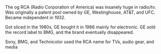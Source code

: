The og RCA (Radio Corporation of America) was insanely huge in radio/tv. Was originally a patent pool owned by GE, Westinghouse, AT&T, and UFC. Became independent in 1932.

Got sliced in the 1980s, GE bought it in 1986 mainly for electronic. GE sold the record label to BMG, and the brand eventually disappeared.

Sony, BMG, and Technicolor used the RCA name for TVs, audio gear, and media 